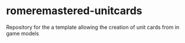 # romeremastered-unitcards
Repository for the a template allowing the creation of unit cards from in game models
